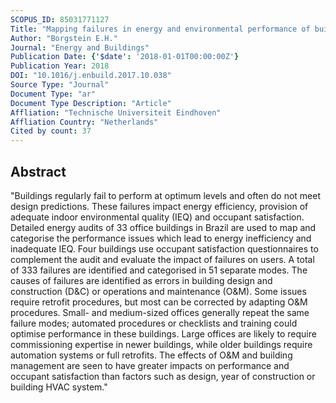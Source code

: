 ```yaml
---
SCOPUS_ID: 85031771127
Title: "Mapping failures in energy and environmental performance of buildings"
Author: "Borgstein E.H."
Journal: "Energy and Buildings"
Publication Date: {'$date': '2018-01-01T00:00:00Z'}
Publication Year: 2018
DOI: "10.1016/j.enbuild.2017.10.038"
Source Type: "Journal"
Document Type: "ar"
Document Type Description: "Article"
Affliation: "Technische Universiteit Eindhoven"
Affliation Country: "Netherlands"
Cited by count: 37
---
```


## Abstract
"Buildings regularly fail to perform at optimum levels and often do not meet design predictions. These failures impact energy efficiency, provision of adequate indoor environmental quality (IEQ) and occupant satisfaction. Detailed energy audits of 33 office buildings in Brazil are used to map and categorise the performance issues which lead to energy inefficiency and inadequate IEQ. Four buildings use occupant satisfaction questionnaires to complement the audit and evaluate the impact of failures on users. A total of 333 failures are identified and categorised in 51 separate modes. The causes of failures are identified as errors in building design and construction (D&C) or operations and maintenance (O&M). Some issues require retrofit procedures, but most can be corrected by adapting O&M procedures. Small- and medium-sized offices generally repeat the same failure modes; automated procedures or checklists and training could optimise performance in these buildings. Large offices are likely to require commissioning expertise in newer buildings, while older buildings require automation systems or full retrofits. The effects of O&M and building management are seen to have greater impacts on performance and occupant satisfaction than factors such as design, year of construction or building HVAC system."
